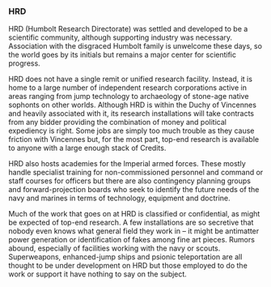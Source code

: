 ### HRD

HRD (Humbolt Research Directorate) was settled and developed to be a scientific community, although supporting industry was necessary. Association with the disgraced Humbolt family is unwelcome these days, so the world goes by its initials but remains a major center for scientific progress.

HRD does not have a single remit or unified research facility. Instead, it is home to a large number of independent research corporations active in areas ranging from jump technology to archaeology of stone-age native sophonts on other worlds. Although HRD is within the Duchy of Vincennes and heavily associated with it, its research installations will take contracts from any bidder providing the combination of money and political expediency is right. Some jobs are simply too much trouble as they cause friction with Vincennes but, for the most part, top-end research is available to anyone with a large enough stack of Credits.

HRD also hosts academies for the Imperial armed forces. These mostly handle specialist training for non-commissioned personnel and command or staff courses for officers but there are also contingency planning groups and forward-projection boards who seek to identify the future needs of the navy and marines in terms of technology, equipment and doctrine.

Much of the work that goes on at HRD is classified or confidential, as might be expected of top-end research. A few installations are so secretive that nobody even knows what general field they work in – it might be antimatter power generation or identification of fakes among fine art pieces. Rumors abound, especially of facilities working with the navy or scouts.
Superweapons, enhanced-jump ships and psionic teleportation are all thought to be under development on HRD but those employed to do the work or support it have nothing to say on the subject.
